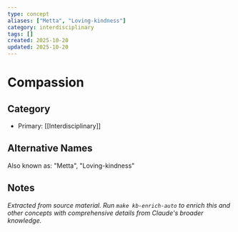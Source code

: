 ```yaml
---
type: concept
aliases: ["Metta", "Loving-kindness"]
category: interdisciplinary
tags: []
created: 2025-10-20
updated: 2025-10-20
---
```


# Compassion

## Category

- Primary: [[Interdisciplinary]]

## Alternative Names

Also known as: "Metta", "Loving-kindness"

## Notes

*Extracted from source material. Run `make kb-enrich-auto` to enrich this and other concepts with comprehensive details from Claude's broader knowledge.*
